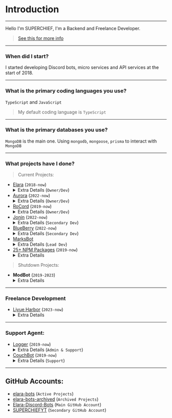 # Introduction 
----
Hello I'm SUPERCHIEF, I'm a Backend and Freelance Developer. 
> [See this for more info](https://github.com/Elara-Discord-Bots)
---

### When did I start?
I started developing Discord bots, micro services and API services at the start of 2018. 

----

### What is the primary coding languages you use? 
`TypeScript` and `JavaScript` 
> My default coding language is `TypeScript`

-----

### What is the primary databases you use?
`MongoDB` is the main one.
Using `mongodb`, `mongoose`, `prisma` to interact with `MongoDB`

-----


### What projects have I done?

> Current Projects:
- [Elara](https://top.gg/bot/455166272339181589) (`2018-now`) <details><summary>Extra Details (`Owner/Dev`)</summary>Elara is a logging, moderation, auto responders, custom commands, suggestions, welcome/leave messages, join roles, selfroles(reaction roles), utility and general helper bot.<br>The main bot's main focus is logging, it's the most rebust and fully customizable logging bot out there. </details>
- [Aurora](https://top.gg/bot/946514911113142342) (`2022-now`) <details><summary>Extra Details (`Owner/Dev`)</summary>Aurora is a fun, per-server currency, reminders, todos, giveaways, games and utility bot.<br>As of (`December 1st 2023`) it serves +250 communities.</details>
- [RoCord](https://patreon.com/elaraservices) (`2019-now`) <details><summary>Extra Details (`Owner/Dev`)</summary>RoCord is a premium Roblox verification bot<br>It handles Roblox verification for multiple large Discord communities.<br>As of (`December 1st 2023`) the bot has more than +31,000 users Verified with the bot.</details>
- [Jonin](https://top.gg/bot/662517805983334416) (`2022-now`) <details><summary>Extra Details (`Secondary Dev`)</summary>Jonin is a fun, utility and anime bot.<br>As of (`December 1st 2023`) the bot currently serves +680 Discord communities.</details>
- [BlueBerry](https://top.gg/bot/712351071858720769) (`2022-now`) <details><summary>Extra Details (`Secondary Dev`)</summary>BlueBerry is a fun, utility and anime bot.<br>As of (`December 1st 2023`) the bot currently serves +1,000 Discord communities.</details>
- [MarksBot](https://top.gg/bot/417143274713776139) <details><summary>Extra Details (`Lead Dev`)</summary>MarksBot is an automod, moderation, fun, per-server currency, utility, reminders and todos bot.<br>As of (`December 1st 2023`) the bot currently serves +400 Discord communities.</details>
- [25+ NPM Packages](https://github.com/elara-bots/npm) (`2019-now`) <details><summary>Extra Details</summary>A huge mix of NPM packages for features: Leveling/XP, fetch, random utilities, threads/twitter/reddit/YouTube-Videos packages to track new posts and much more.</details>

> Shutdown Projects:
- **ModBot** (`2019-2023`) <details><summary>Extra Details</summary>ModBot was an automoderation, moderation and utility bot.<br>Features included: Image, text, links automod, and media only channels</details>

----

### Freelance Development
- [Liyue Harbor](https://discord.gg/liyue) (`2023-now`) <details><summary>Extra Details</summary>I'm the lead developer for the bot `Guizhong`, with the help of `Kurasad` as the canvas developer.<br>The bot is mostly currency/games commands, random events, game achivements, Ranked TCG and more for the game Genshin.</details>

----

### Support Agent: 
- [Logger](https://logger.bot) (`2019-now`) <details><summary>Extra Details (`Admin & Support`)</summary>I've been an Administrator and Support team member since the start of 2019.<br>As of (`December 1st 2023`) the bot currently serves +292,000 Discord communities.</details>
- [CouchBot](https://couch.bot) (`2019-now`) <details><summary>Extra Details (`Support`)</summary>I've been a support team member for CouchBot since the end of 2019.<br> As of (`December 1st 2023`) the bot currently serves +1,000 Discord communities.</details>

----


## GitHub Accounts: 
- [elara-bots](https://github.com/elara-bots "[ORG]: Currently Active Projects") (`Active Projects`)
- [elara-bots-archived](https://github.com/elara-bots-archived "[ORG]: Archived Projects") (`Archived Projects`)
- [Elara-Discord-Bots](https://github.com/Elara-Discord-Bots "[USER]: Main GitHub Account") (`Main GitHub Account`)
- [SUPERCHIEFYT](https://github.com/SUPERCHIEFYT "[USER]: Secondary GitHub Account") (`Secondary GitHub Account`)
